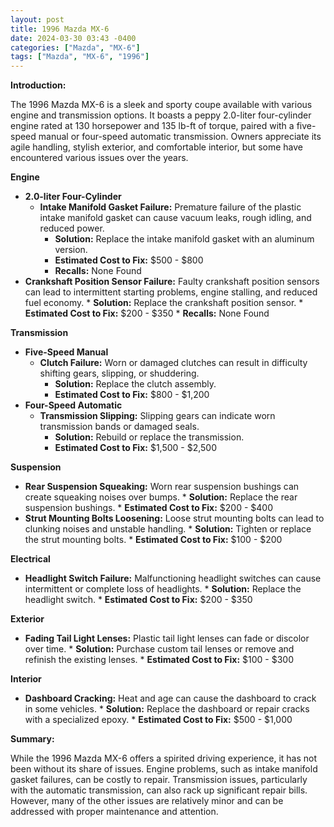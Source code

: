 ```yaml
---
layout: post
title: 1996 Mazda MX-6
date: 2024-03-30 03:43 -0400
categories: ["Mazda", "MX-6"]
tags: ["Mazda", "MX-6", "1996"]
---
```

**Introduction:**

The 1996 Mazda MX-6 is a sleek and sporty coupe available with various engine and transmission options. It boasts a peppy 2.0-liter four-cylinder engine rated at 130 horsepower and 135 lb-ft of torque, paired with a five-speed manual or four-speed automatic transmission. Owners appreciate its agile handling, stylish exterior, and comfortable interior, but some have encountered various issues over the years.

**Engine**

* **2.0-liter Four-Cylinder**
    * **Intake Manifold Gasket Failure:** Premature failure of the plastic intake manifold gasket can cause vacuum leaks, rough idling, and reduced power.
        * **Solution:** Replace the intake manifold gasket with an aluminum version.
        * **Estimated Cost to Fix:** $500 - $800
        * **Recalls:** None Found
* **Crankshaft Position Sensor Failure:** Faulty crankshaft position sensors can lead to intermittent starting problems, engine stalling, and reduced fuel economy.
        * **Solution:** Replace the crankshaft position sensor.
        * **Estimated Cost to Fix:** $200 - $350
        * **Recalls:** None Found

**Transmission**

* **Five-Speed Manual**
    * **Clutch Failure:** Worn or damaged clutches can result in difficulty shifting gears, slipping, or shuddering.
        * **Solution:** Replace the clutch assembly.
        * **Estimated Cost to Fix:** $800 - $1,200
* **Four-Speed Automatic**
    * **Transmission Slipping:** Slipping gears can indicate worn transmission bands or damaged seals.
        * **Solution:** Rebuild or replace the transmission.
        * **Estimated Cost to Fix:** $1,500 - $2,500

**Suspension**

* **Rear Suspension Squeaking:** Worn rear suspension bushings can create squeaking noises over bumps.
        * **Solution:** Replace the rear suspension bushings.
        * **Estimated Cost to Fix:** $200 - $400
* **Strut Mounting Bolts Loosening:** Loose strut mounting bolts can lead to clunking noises and unstable handling.
        * **Solution:** Tighten or replace the strut mounting bolts.
        * **Estimated Cost to Fix:** $100 - $200

**Electrical**

* **Headlight Switch Failure:** Malfunctioning headlight switches can cause intermittent or complete loss of headlights.
        * **Solution:** Replace the headlight switch.
        * **Estimated Cost to Fix:** $200 - $350

**Exterior**

* **Fading Tail Light Lenses:** Plastic tail light lenses can fade or discolor over time.
        * **Solution:** Purchase custom tail lenses or remove and refinish the existing lenses.
        * **Estimated Cost to Fix:** $100 - $300

**Interior**

* **Dashboard Cracking:** Heat and age can cause the dashboard to crack in some vehicles.
        * **Solution:** Replace the dashboard or repair cracks with a specialized epoxy.
        * **Estimated Cost to Fix:** $500 - $1,000

**Summary:**

While the 1996 Mazda MX-6 offers a spirited driving experience, it has not been without its share of issues. Engine problems, such as intake manifold gasket failures, can be costly to repair. Transmission issues, particularly with the automatic transmission, can also rack up significant repair bills. However, many of the other issues are relatively minor and can be addressed with proper maintenance and attention.
